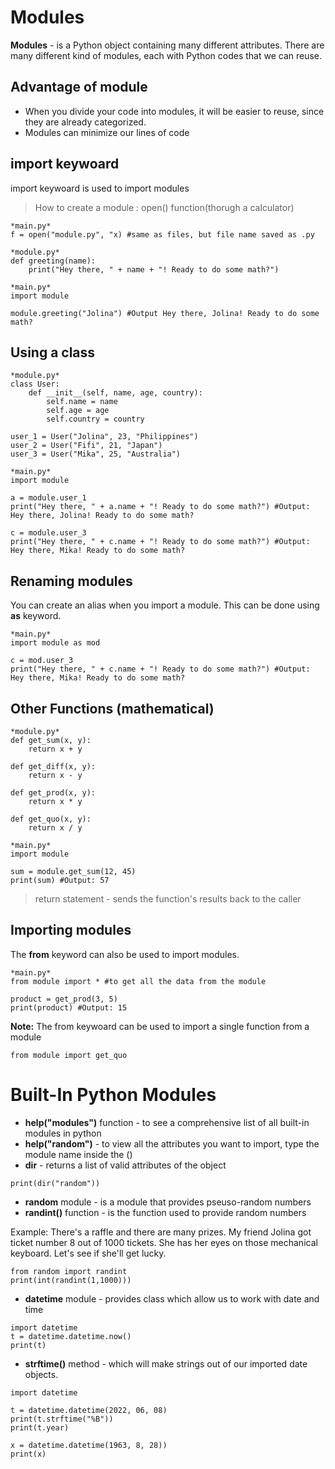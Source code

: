 # Modules 
**Modules** - is a Python object containing many different attributes. There are many different kind of modules, each with Python codes that we can reuse.

## Advantage of module 
- When you divide your code into modules, it will be easier to reuse, since they are already categorized.
- Modules can minimize our lines of code

## import keywoard
import keywoard is used to import modules
> How to create a module : open() function(thorugh a calculator) 

```
*main.py*
f = open("module.py", "x) #same as files, but file name saved as .py
```

```
*module.py*
def greeting(name):
    print("Hey there, " + name + "! Ready to do some math?")
```

```
*main.py*
import module 

module.greeting("Jolina") #Output Hey there, Jolina! Ready to do some math?
```

## Using a class 
```
*module.py*
class User:
    def __init__(self, name, age, country):
        self.name = name
        self.age = age
        self.country = country

user_1 = User("Jolina", 23, "Philippines")
user_2 = User("Fifi", 21, "Japan")
user_3 = User("Mika", 25, "Australia")
```
```
*main.py*
import module

a = module.user_1
print("Hey there, " + a.name + "! Ready to do some math?") #Output: Hey there, Jolina! Ready to do some math?

c = module.user_3
print("Hey there, " + c.name + "! Ready to do some math?") #Output: Hey there, Mika! Ready to do some math?
```

## Renaming modules 
You can create an alias when you import a module. This can be done using **as** keyword.
```
*main.py*
import module as mod

c = mod.user_3
print("Hey there, " + c.name + "! Ready to do some math?") #Output: Hey there, Mika! Ready to do some math?
```

## Other Functions (mathematical) 
```
*module.py*
def get_sum(x, y):
    return x + y

def get_diff(x, y):
    return x - y

def get_prod(x, y):
    return x * y

def get_quo(x, y):
    return x / y
```
```
*main.py*
import module 

sum = module.get_sum(12, 45)
print(sum) #Output: 57
```

> return statement - sends the function's results back to the caller

## Importing modules 
The **from** keyword can also be used to import modules. 
```
*main.py*
from module import * #to get all the data from the module

product = get_prod(3, 5)
print(product) #Output: 15
```

**Note:** The from keywoard can be used to import a single function from a module
```
from module import get_quo
```


# Built-In Python Modules
- **help("modules")** function - to see a comprehensive list of all built-in modules in python
- **help("random")** - to view all the attributes you want to import, type the module name inside the ()
- **dir** - returns a list of valid attributes of the object
```
print(dir("random")) 
```

- **random** module - is a module that provides pseuso-random numbers 
- **randint()** function - is the function used to provide random numbers
 
Example: There's a raffle and there are many prizes. My friend Jolina got ticket number 8 out of 1000 tickets. 
She has her eyes on those mechanical keyboard. Let's see if she'll get lucky.
```
from random import randint 
print(int(randint(1,1000)))
```

- **datetime** module - provides class which allow us to work with date and time 
```
import datetime
t = datetime.datetime.now()
print(t)
```

- **strftime()** method - which will make strings out of our imported date objects. 

```
import datetime 

t = datetime.datetime(2022, 06, 08)
print(t.strftime("%B"))
print(t.year)

x = datetime.datetime(1963, 8, 28))
print(x)
```
